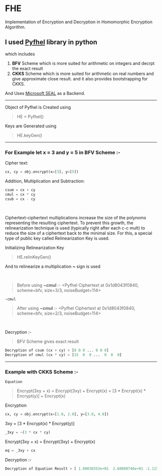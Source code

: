 # FHE
Implementation of Encryption and Decryption in Homomorphic Encryption Algorithm.

## I used [Pyfhel](https://github.com/ibarrond/Pyfhel) library in python 

which includes 
1) **BFV** Scheme which is more suited for arithmetic on integers and decrpt the exact result
2) **CKKS** Scheme which is more suited for arithmetic on real numbers and give approximate close result. 
and it also provides bootstrapping for CKKS.

And Uses [Microsoft SEAL](https://github.com/microsoft/SEAL) as a Backend.

---

Object of Pyfhel is Created using
> HE = Pyfhel()

Keys are Generated using
> HE.keyGen()

---


### For Example let **x = 3** and **y = 5** in BFV Scheme :-
Cipher text:

```python
cx, cy = obj.encrypt(x=[3], y=[5])
```

Addition, Multiplication and Subtraction:
```python
csum = cx + cy
cmul = cx * cy
csub = cx - cy
```

<br>
<p> Ciphertext-ciphertext multiplications increase the size of the polynoms 
representing the resulting ciphertext. To prevent this growth, the 
relinearization technique is used (typically right after each c-c mult) to 
reduce the size of a ciphertext back to the minimal size.
For this, a special type of public key called Relinearization Key is used.

Initializing Relinearization Key
> HE.relinKeyGen() 
  
And to relinearize a multiplication **~** sign is used
</p>
</br>



> Before using **~cmul** :- <Pyfhel Ciphertext at 0x1d8043f0840, scheme=bfv, size=3/3, noiseBudget=114>

```python
~cmul
```

> After using **~cmul** :- <Pyfhel Ciphertext at 0x1d8043f0840, scheme=bfv, size=2/3, noiseBudget=114>

<br>

Decryption :-
> BFV Scheme gives exact result
```python
Decryption of csum (cx + cy) > [8 0 0 ... 0 0 0]
Decryption of cmul (cx * cy) > [15  0  0 ...  0  0  0]
```

---

### Example with CKKS Scheme :-
`Equation`
> Encrypt(3xy + x) = Encrypt(3xy) + Encrypt(x) = [3 * Encrypt(x) * Encrypt(y)] + Encrypt(x)

Encryption
```python
cx, cy = obj.encrypt(x=[1.0, 2.0], y=[3.0, 4.0])
```

3xy = [3 * Encrypt(x) * Encrypt(y)]
```python
_3xy = ~(3 * cx * cy)
```

Encrypt(3xy + x) = Encrypt(3xy) + Encrypt(x)
```python
eq = _3xy + cx
```

Decryption :-
```python
Decryption of Equation Result > [ 1.00030353e+01  2.60080746e+01 -1.11561587e-06 ... -1.15990726e-06 1.18289616e-06 -2.16752571e-06]
```
